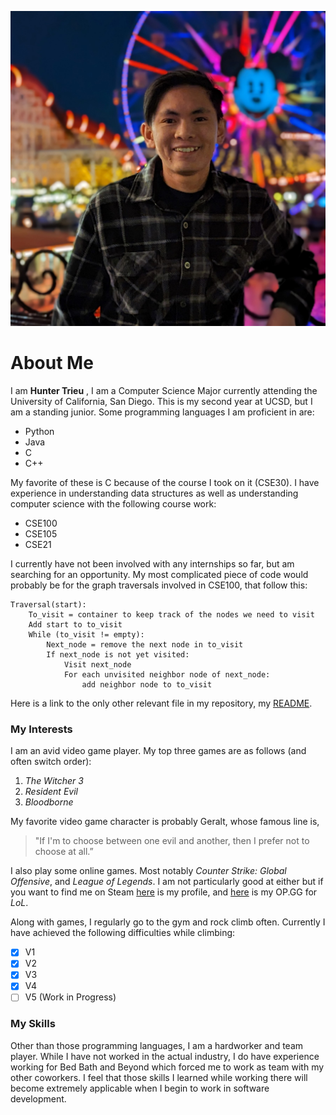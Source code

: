 ![Image](photos/PXL_20221217_030852264.PORTRAIT.jpg)

# About Me

I am **Hunter Trieu** , I am a Computer Science Major currently attending the University of California, San Diego. This is my second year at UCSD, but I am a standing junior. Some programming languages I am proficient in are:
- Python
- Java
- C
- C++

My favorite of these is C because of the course I took on it (CSE30). I have experience in understanding data structures as well as understanding computer science with the following course work:

- CSE100
- CSE105
- CSE21

I currently have not been involved with any internships so far, but am searching for an opportunity. My most complicated piece of code would probably be for the graph traversals involved in CSE100, that follow this:

```
Traversal(start):
	To_visit = container to keep track of the nodes we need to visit
	Add start to to_visit
	While (to_visit != empty):
		Next_node = remove the next node in to_visit
		If next_node is not yet visited:
			Visit next_node
			For each unvisited neighbor node of next_node: 
                add neighbor node to to_visit
```

Here is a link to the only other relevant file in my repository, my [README](README.md).

### My Interests

I am an avid video game player. My top three games are as follows (and often switch order):

1. *The Witcher 3*
2. *Resident Evil*
3. *Bloodborne*

My favorite video game character is probably Geralt, whose famous line is,
> "If I'm to choose between one evil and another, then I prefer not to choose at all.”

I also play some online games. Most notably *Counter Strike: Global Offensive*, and *League of Legends*. I am not particularly good at either but if you want to find me on Steam [here](https://steamcommunity.com/id/TheBoxFox1234/) is my profile, and [here](https://www.op.gg/summoners/na/thepoonpoon) is my OP.GG for *LoL*. 

Along with games, I regularly go to the gym and rock climb often. Currently I have achieved the following difficulties while climbing:

- [x] V1
- [x] V2
- [x] V3
- [x] V4
- [ ] V5 (Work in Progress)

### My Skills

Other than those programming languages, I am a hardworker and team player. While I have not worked in the actual industry, I do have experience working for Bed Bath and Beyond which forced me to work as team with my other coworkers. I feel that those skills I learned while working there will become extremely applicable when I begin to work in software development.

